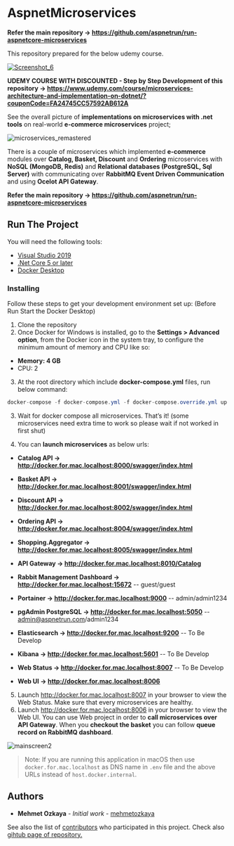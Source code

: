 # AspnetMicroservices

**Refer the main repository -> https://github.com/aspnetrun/run-aspnetcore-microservices**

This repository prepared for the below udemy course.

[![Screenshot_6](https://user-images.githubusercontent.com/1147445/85838002-907dc280-b7a1-11ea-8219-f84e3af8ba52.png)](https://www.udemy.com/course/microservices-architecture-and-implementation-on-dotnet/?couponCode=FA24745CC57592AB612A)

**UDEMY COURSE WITH DISCOUNTED - Step by Step Development of this repository -> https://www.udemy.com/course/microservices-architecture-and-implementation-on-dotnet/?couponCode=FA24745CC57592AB612A**


See the overall picture of **implementations on microservices with .net tools** on real-world **e-commerce microservices** project;

![microservices_remastered](https://user-images.githubusercontent.com/1147445/110304529-c5b70180-800c-11eb-832b-a2751b5bda76.png)

There is a couple of microservices which implemented **e-commerce** modules over **Catalog, Basket, Discount** and **Ordering** microservices with **NoSQL (MongoDB, Redis)** and **Relational databases (PostgreSQL, Sql Server)** with communicating over **RabbitMQ Event Driven Communication** and using **Ocelot API Gateway**.

**Refer the main repository -> https://github.com/aspnetrun/run-aspnetcore-microservices**

## Run The Project
You will need the following tools:

* [Visual Studio 2019](https://visualstudio.microsoft.com/downloads/)
* [.Net Core 5 or later](https://dotnet.microsoft.com/download/dotnet-core/5)
* [Docker Desktop](https://www.docker.com/products/docker-desktop)

### Installing
Follow these steps to get your development environment set up: (Before Run Start the Docker Desktop)
1. Clone the repository
2. Once Docker for Windows is installed, go to the **Settings > Advanced option**, from the Docker icon in the system tray, to configure the minimum amount of memory and CPU like so:
* **Memory: 4 GB**
* CPU: 2
3. At the root directory which include **docker-compose.yml** files, run below command:
```csharp
docker-compose -f docker-compose.yml -f docker-compose.override.yml up -d
```
3. Wait for docker compose all microservices. That’s it! (some microservices need extra time to work so please wait if not worked in first shut)

4. You can **launch microservices** as below urls:

* **Catalog API -> http://docker.for.mac.localhost:8000/swagger/index.html**
* **Basket API -> http://docker.for.mac.localhost:8001/swagger/index.html**
* **Discount API -> http://docker.for.mac.localhost:8002/swagger/index.html**
* **Ordering API -> http://docker.for.mac.localhost:8004/swagger/index.html**
* **Shopping.Aggregator -> http://docker.for.mac.localhost:8005/swagger/index.html**
* **API Gateway -> http://docker.for.mac.localhost:8010/Catalog**
* **Rabbit Management Dashboard -> http://docker.for.mac.localhost:15672**   -- guest/guest
* **Portainer -> http://docker.for.mac.localhost:9000**   -- admin/admin1234
* **pgAdmin PostgreSQL -> http://docker.for.mac.localhost:5050**   -- admin@aspnetrun.com/admin1234
* **Elasticsearch -> http://docker.for.mac.localhost:9200** -- To Be Develop
* **Kibana -> http://docker.for.mac.localhost:5601** -- To Be Develop

* **Web Status -> http://docker.for.mac.localhost:8007** -- To Be Develop
* **Web UI -> http://docker.for.mac.localhost:8006**

5. Launch http://docker.for.mac.localhost:8007 in your browser to view the Web Status. Make sure that every microservices are healthy.
6. Launch http://docker.for.mac.localhost:8006 in your browser to view the Web UI. You can use Web project in order to **call microservices over API Gateway**. When you **checkout the basket** you can follow **queue record on RabbitMQ dashboard**.

![mainscreen2](https://user-images.githubusercontent.com/1147445/81381837-08226000-9116-11ea-9489-82645b8dbfc4.png)

>Note: If you are running this application in macOS then use `docker.for.mac.localhost` as DNS name in `.env` file and the above URLs instead of `host.docker.internal`.

## Authors

* **Mehmet Ozkaya** - *Initial work* - [mehmetozkaya](https://github.com/mehmetozkaya)

See also the list of [contributors](https://github.com/aspnetrun/run-core/contributors) who participated in this project. Check also [gihtub page of repository.](https://aspnetrun.github.io/run-aspnetcore-angular-realworld/)

